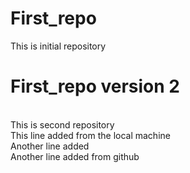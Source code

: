 # First_repo
This is initial repository
# First_repo version 2
<br>
This is second repository
<br>
This line added from the local machine 
<br>
Another line added
<br>
Another line added from github
